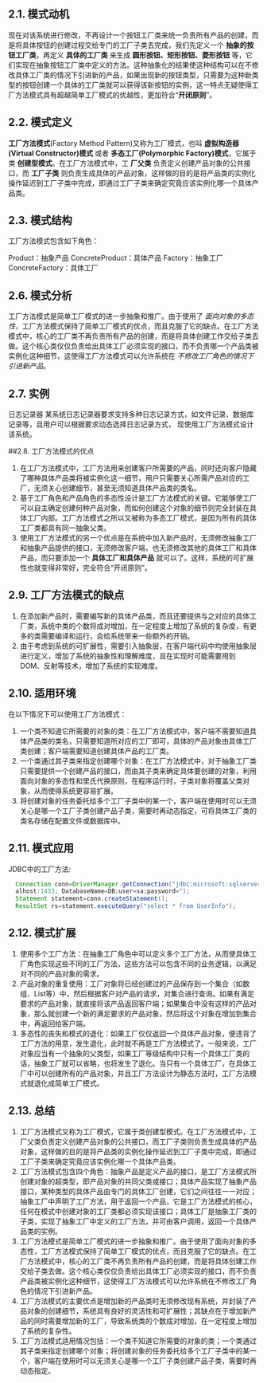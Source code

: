 ## 2.1. 模式动机
现在对该系统进行修改，不再设计一个按钮工厂类来统一负责所有产品的创建，而是将具体按钮的创建过程交给专门的工厂子类去完成，我们先定义一个 **抽象的按钮工厂类**，再定义 **具体的工厂类** 来生成 **圆形按钮、矩形按钮、菱形按钮** 等，它们实现在抽象按钮工厂类中定义的方法。这种抽象化的结果使这种结构可以在不修改具体工厂类的情况下引进新的产品，如果出现新的按钮类型，只需要为这种新类型的按钮创建一个具体的工厂类就可以获得该新按钮的实例，这一特点无疑使得工厂方法模式具有超越简单工厂模式的优越性，更加符合“**开闭原则**”。

## 2.2. 模式定义
**工厂方法模式**(Factory Method Pattern)又称为工厂模式，也叫 **虚拟构造器(Virtual Constructor)模式** 或者 **多态工厂(Polymorphic Factory)模式**，它属于类 **创建型模式**。在工厂方法模式中，工 **厂父类** 负责定义创建产品对象的公共接口，而 **工厂子类** 则负责生成具体的产品对象，这样做的目的是将产品类的实例化操作延迟到工厂子类中完成，即通过工厂子类来确定究竟应该实例化哪一个具体产品类。

## 2.3. 模式结构
工厂方法模式包含如下角色：

Product：抽象产品
ConcreteProduct：具体产品
Factory：抽象工厂
ConcreteFactory：具体工厂

## 2.6. 模式分析
工厂方法模式是简单工厂模式的进一步抽象和推广。由于使用了 *面向对象的多态性*，工厂方法模式保持了简单工厂模式的优点，而且克服了它的缺点。在工厂方法模式中，核心的工厂类不再负责所有产品的创建，而是将具体创建工作交给子类去做。这个核心类仅仅负责给出具体工厂必须实现的接口，而不负责哪一个产品类被实例化这种细节，这使得工厂方法模式可以允许系统在 *不修改工厂角色的情况下引进新产品*。

## 2.7. 实例
日志记录器
某系统日志记录器要求支持多种日志记录方式，如文件记录、数据库记录等，且用户可以根据要求动态选择日志记录方式， 现使用工厂方法模式设计该系统。

##2.8. 工厂方法模式的优点
1. 在工厂方法模式中，工厂方法用来创建客户所需要的产品，同时还向客户隐藏了哪种具体产品类将被实例化这一细节，用户只需要关心所需产品对应的工厂，无须关心创建细节，甚至无须知道具体产品类的类名。
2. 基于工厂角色和产品角色的多态性设计是工厂方法模式的关键。它能够使工厂可以自主确定创建何种产品对象，而如何创建这个对象的细节则完全封装在具体工厂内部。工厂方法模式之所以又被称为多态工厂模式，是因为所有的具体工厂类都具有同一抽象父类。
3. 使用工厂方法模式的另一个优点是在系统中加入新产品时，无须修改抽象工厂和抽象产品提供的接口，无须修改客户端，也无须修改其他的具体工厂和具体产品，而只要添加一个 **具体工厂和具体产品** 就可以了。这样，系统的可扩展性也就变得非常好，完全符合“开闭原则”。
## 2.9. 工厂方法模式的缺点
1. 在添加新产品时，需要编写新的具体产品类，而且还要提供与之对应的具体工厂类，系统中类的个数将成对增加，在一定程度上增加了系统的复杂度，有更多的类需要编译和运行，会给系统带来一些额外的开销。
2. 由于考虑到系统的可扩展性，需要引入抽象层，在客户端代码中均使用抽象层进行定义，增加了系统的抽象性和理解难度，且在实现时可能需要用到DOM、反射等技术，增加了系统的实现难度。
## 2.10. 适用环境
在以下情况下可以使用工厂方法模式：
1. 一个类不知道它所需要的对象的类：在工厂方法模式中，客户端不需要知道具体产品类的类名，只需要知道所对应的工厂即可，具体的产品对象由具体工厂类创建；客户端需要知道创建具体产品的工厂类。
2. 一个类通过其子类来指定创建哪个对象：在工厂方法模式中，对于抽象工厂类只需要提供一个创建产品的接口，而由其子类来确定具体要创建的对象，利用面向对象的多态性和里氏代换原则，在程序运行时，子类对象将覆盖父类对象，从而使得系统更容易扩展。
3. 将创建对象的任务委托给多个工厂子类中的某一个，客户端在使用时可以无须关心是哪一个工厂子类创建产品子类，需要时再动态指定，可将具体工厂类的类名存储在配置文件或数据库中。
## 2.11. 模式应用
JDBC中的工厂方法:
``` Java
  Connection conn=DriverManager.getConnection("jdbc:microsoft:sqlserver://loc
  alhost:1433; DatabaseName=DB;user=sa;password=");
  Statement statement=conn.createStatement();
  ResultSet rs=statement.executeQuery("select * from UserInfo");
```
## 2.12. 模式扩展
1. 使用多个工厂方法：在抽象工厂角色中可以定义多个工厂方法，从而使具体工厂角色实现这些不同的工厂方法，这些方法可以包含不同的业务逻辑，以满足对不同的产品对象的需求。
2. 产品对象的重复使用：工厂对象将已经创建过的产品保存到一个集合（如数组、List等）中，然后根据客户对产品的请求，对集合进行查询。如果有满足要求的产品对象，就直接将该产品返回客户端；如果集合中没有这样的产品对象，那么就创建一个新的满足要求的产品对象，然后将这个对象在增加到集合中，再返回给客户端。
3. 多态性的丧失和模式的退化：如果工厂仅仅返回一个具体产品对象，便违背了工厂方法的用意，发生退化，此时就不再是工厂方法模式了。一般来说，工厂对象应当有一个抽象的父类型，如果工厂等级结构中只有一个具体工厂类的话，抽象工厂就可以省略，也将发生了退化。当只有一个具体工厂，在具体工厂中可以创建所有的产品对象，并且工厂方法设计为静态方法时，工厂方法模式就退化成简单工厂模式。
## 2.13. 总结
1. 工厂方法模式又称为工厂模式，它属于类创建型模式。在工厂方法模式中，工厂父类负责定义创建产品对象的公共接口，而工厂子类则负责生成具体的产品对象，这样做的目的是将产品类的实例化操作延迟到工厂子类中完成，即通过工厂子类来确定究竟应该实例化哪一个具体产品类。
2. 工厂方法模式包含四个角色：抽象产品是定义产品的接口，是工厂方法模式所创建对象的超类型，即产品对象的共同父类或接口；具体产品实现了抽象产品接口，某种类型的具体产品由专门的具体工厂创建，它们之间往往一一对应；抽象工厂中声明了工厂方法，用于返回一个产品，它是工厂方法模式的核心，任何在模式中创建对象的工厂类都必须实现该接口；具体工厂是抽象工厂类的子类，实现了抽象工厂中定义的工厂方法，并可由客户调用，返回一个具体产品类的实例。
3. 工厂方法模式是简单工厂模式的进一步抽象和推广。由于使用了面向对象的多态性，工厂方法模式保持了简单工厂模式的优点，而且克服了它的缺点。在工厂方法模式中，核心的工厂类不再负责所有产品的创建，而是将具体创建工作交给子类去做。这个核心类仅仅负责给出具体工厂必须实现的接口，而不负责产品类被实例化这种细节，这使得工厂方法模式可以允许系统在不修改工厂角色的情况下引进新产品。
4. 工厂方法模式的主要优点是增加新的产品类时无须修改现有系统，并封装了产品对象的创建细节，系统具有良好的灵活性和可扩展性；其缺点在于增加新产品的同时需要增加新的工厂，导致系统类的个数成对增加，在一定程度上增加了系统的复杂性。
5. 工厂方法模式适用情况包括：一个类不知道它所需要的对象的类；一个类通过其子类来指定创建哪个对象；将创建对象的任务委托给多个工厂子类中的某一个，客户端在使用时可以无须关心是哪一个工厂子类创建产品子类，需要时再动态指定。
